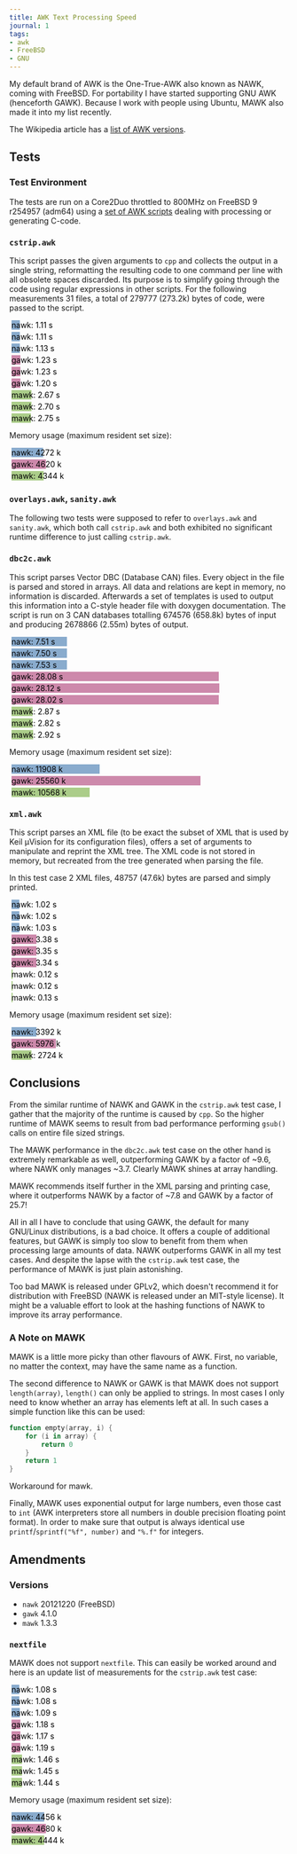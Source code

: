 ```yaml
---
title: AWK Text Processing Speed
journal: 1
tags:
- awk
- FreeBSD
- GNU
---
```


My default brand of AWK is the One-True-AWK also known as NAWK,
coming with FreeBSD. For portability I have started supporting GNU
AWK (henceforth GAWK). Because I work with people using Ubuntu, MAWK
also made it into my list recently.

The Wikipedia article has a
[list of AWK versions](https://en.wikipedia.org/wiki/Awk#Versions_and_implementations).

Tests
-----

### Test Environment

The tests are run on a Core2Duo throttled to 800MHz on FreeBSD 9 r254957
(adm64) using a 
[set of AWK scripts](https://github.com/lonkamikaze/hsk-libs/tree/master/scripts)
dealing with processing or generating C-code.

<style type="text/css">
.nawk {
	margin: 3pt;
	background-color: #89abcd;
	padding: 0pt;
	color: #000000;
	white-space: nowrap;
}
.nawk:before {content: "nawk: "}

.gawk {
	margin: 3pt;
	background-color: #cd89ab;
	padding: 0pt;
	color: #000000;
	white-space: nowrap;
}
.gawk:before {content: "gawk: "}

.mawk {
	margin: 3pt;
	background-color: #abcd89;
	padding: 0pt;
	color: #000000;
	white-space: nowrap;
}
.mawk:before {content: "mawk: "}
</style>

### `cstrip.awk`

This script passes the given arguments to `cpp` and collects the
output in a single string, reformatting the resulting code to one
command per line with all obsolete spaces discarded. Its purpose
is to simplify going through the code using regular expressions in
other scripts. For the following measurements 31 files, a total of
279777 (273.2k) bytes of code, were passed to the script.


<div class="nawk" style="width: 11.1pt">1.11 s</div>
<div class="nawk" style="width: 11.1pt">1.11 s</div>
<div class="nawk" style="width: 11.3pt">1.13 s</div>

<div class="gawk" style="width: 12.3pt">1.23 s</div>
<div class="gawk" style="width: 12.3pt">1.23 s</div>
<div class="gawk" style="width: 12.0pt">1.20 s</div>

<div class="mawk" style="width: 26.7pt">2.67 s</div>
<div class="mawk" style="width: 27.0pt">2.70 s</div>
<div class="mawk" style="width: 26.5pt">2.75 s</div>

Memory usage (maximum resident set size):

<div class="nawk" style="width: 42.72pt">4272 k</div>
<div class="gawk" style="width: 46.20pt">4620 k</div>
<div class="mawk" style="width: 43.44pt">4344 k</div>

### `overlays.awk`, `sanity.awk`

The following two tests were supposed to refer to `overlays.awk` and
`sanity.awk`, which both call `cstrip.awk` and both exhibited no
significant runtime difference to just calling `cstrip.awk`.

### `dbc2c.awk`

This script parses Vector DBC (Database CAN) files. Every object
in the file is parsed and stored in arrays. All data and relations
are kept in memory, no information is discarded. Afterwards a set
of templates is used to output this information into a C-style header
file with doxygen documentation. The script is run on 3 CAN databases
totalling 674576 (658.8k) bytes of input and producing 2678866 (2.55m)
bytes of output.

<div class="nawk" style="width: 75.1pt">7.51 s</div>
<div class="nawk" style="width: 75.0pt">7.50 s</div>
<div class="nawk" style="width: 75.3pt">7.53 s</div>

<div class="gawk" style="width: 280.8pt">28.08 s</div>
<div class="gawk" style="width: 281.2pt">28.12 s</div>
<div class="gawk" style="width: 280.2pt">28.02 s</div>

<div class="mawk" style="width: 28.7pt">2.87 s</div>
<div class="mawk" style="width: 28.2pt">2.82 s</div>
<div class="mawk" style="width: 29.2pt">2.92 s</div>


Memory usage (maximum resident set size):

<div class="nawk" style="width: 119.08pt">11908 k</div>
<div class="gawk" style="width: 255.60pt">25560 k</div>
<div class="mawk" style="width: 105.68pt">10568 k</div>

### `xml.awk`

This script parses an XML file (to be exact the subset of XML that
is used by Keil µVision for its configuration files), offers a set
of arguments to manipulate and reprint the XML tree. The XML code
is not stored in memory, but recreated from the tree generated when
parsing the file.

In this test case 2 XML files, 48757 (47.6k) bytes are parsed and
simply printed.

<div class="nawk" style="width: 10.2pt">1.02 s</div>
<div class="nawk" style="width: 10.2pt">1.02 s</div>
<div class="nawk" style="width: 10.3pt">1.03 s</div>

<div class="gawk" style="width: 33.8pt">3.38 s</div>
<div class="gawk" style="width: 33.5pt">3.35 s</div>
<div class="gawk" style="width: 33.4pt">3.34 s</div>

<div class="mawk" style="width: 1.2pt">0.12 s</div>
<div class="mawk" style="width: 1.2pt">0.12 s</div>
<div class="mawk" style="width: 1.3pt">0.13 s</div>

Memory usage (maximum resident set size):

<div class="nawk" style="width: 33.92pt">3392 k</div>
<div class="gawk" style="width: 59.76pt">5976 k</div>
<div class="mawk" style="width: 27.24pt">2724 k</div>

Conclusions
-----------

From the similar runtime of NAWK and GAWK in the `cstrip.awk` test
case, I gather that the majority of the runtime is caused by `cpp`.
So the higher runtime of MAWK seems to result from bad performance
performing `gsub()` calls on entire file sized strings.

The MAWK performance in the `dbc2c.awk` test case on the other hand
is extremely remarkable as well, outperforming GAWK by a factor of
~9.6, where NAWK only manages ~3.7. Clearly MAWK shines at array
handling.

MAWK recommends itself further in the XML parsing and printing case,
where it outperforms NAWK by a factor of ~7.8 and GAWK by a factor
of 25.7!

All in all I have to conclude that using GAWK, the default for many
GNU/Linux distributions, is a bad choice. It offers a couple of additional
features, but GAWK is simply too slow to benefit from them when processing
large amounts of data. NAWK outperforms GAWK in all my test cases.
And despite the lapse with the `cstrip.awk` test case, the performance
of MAWK is just plain astonishing.

Too bad MAWK is released under GPLv2, which doesn't recommend it
for distribution with FreeBSD (NAWK is released under an MIT-style
license). It might be a valuable effort to look at the hashing functions
of NAWK to improve its array performance.

### A Note on MAWK

MAWK is a little more picky than other flavours of AWK. First, no
variable, no matter the context, may have the same name as a function.

The second difference to NAWK or GAWK is that MAWK does not support
`length(array)`, `length()` can only be applied to strings. In most
cases I only need to know whether an array has elements left at all.
In such cases a simple function like this can be used:

~~~ awk
function empty(array, i) {
	for (i in array) {
		return 0
	}
	return 1
}
~~~

Workaround for mawk.

Finally, MAWK uses exponential output for large numbers, even those
cast to `int` (AWK interpreters store all numbers in double precision
floating point format). In order to make sure that output is always
identical use `printf`/`sprintf("%f", number)` and `"%.f"` for integers.

Amendments
----------

### Versions

- `nawk` 20121220 (FreeBSD)
- `gawk` 4.1.0
- `mawk` 1.3.3


### `nextfile`

MAWK does not support `nextfile`. This can easily be worked around
and here is an update list of measurements for the `cstrip.awk` test
case:

<div class="nawk" style="width: 10.8pt">1.08 s</div>
<div class="nawk" style="width: 10.8pt">1.08 s</div>
<div class="nawk" style="width: 10.9pt">1.09 s</div>

<div class="gawk" style="width: 11.8pt">1.18 s</div>
<div class="gawk" style="width: 11.7pt">1.17 s</div>
<div class="gawk" style="width: 11.9pt">1.19 s</div>

<div class="mawk" style="width: 14.6pt">1.46 s</div>
<div class="mawk" style="width: 14.5pt">1.45 s</div>
<div class="mawk" style="width: 14.4pt">1.44 s</div>

Memory usage (maximum resident set size):

<div class="nawk" style="width: 44.56pt">4456 k</div>
<div class="gawk" style="width: 46.20pt">4680 k</div>
<div class="mawk" style="width: 44.44pt">4444 k</div>

